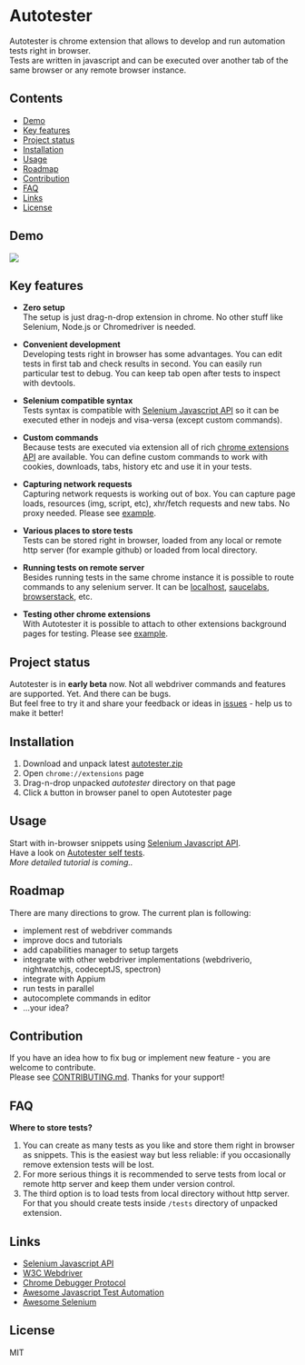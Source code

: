 # Autotester
Autotester is chrome extension that allows to develop and run automation tests right in browser.  
Tests are written in javascript and can be executed over another tab of the same browser or any remote browser instance.

## Contents
* [Demo](#demo)
* [Key features](#key-features)
* [Project status](#project-status)
* [Installation](#installation)
* [Usage](#usage)
* [Roadmap](#roadmap)
* [Contribution](#contribution)
* [FAQ](#faq)
* [Links](#links)
* [License](#license)

## Demo 
<img src="https://vitalets.github.io/autotester/autotester-demo.gif"/>

## Key features
* **Zero setup**  
  The setup is just drag-n-drop extension in chrome. No other stuff like Selenium, Node.js or Chromedriver is needed.
   
* **Convenient development**  
  Developing tests right in browser has some advantages. You can edit tests in first tab and check results in second.
  You can easily run particular test to debug. You can keep tab open after tests to inspect with devtools.

* **Selenium compatible syntax**  
  Tests syntax is compatible with [Selenium Javascript API](http://seleniumhq.github.io/selenium/docs/api/javascript/index.html)
  so it can be executed ether in nodejs and visa-versa (except custom commands).

* **Custom commands**  
  Because tests are executed via extension all of rich [chrome extensions API](https://developer.chrome.com/extensions/api_index)
  are available. You can define custom commands to work with cookies, downloads, tabs, history etc and use it in your tests.

* **Capturing network requests**  
  Capturing network requests is working out of box. You can capture page loads, resources (img, script, etc),
  xhr/fetch requests and new tabs. No proxy needed. Please see [example](test/specs/extras/collect_network_requests_test.js).

* **Various places to store tests**  
  Tests can be stored right in browser, loaded from any local or remote http server (for example github) or loaded from local directory. 

* **Running tests on remote server**  
  Besides running tests in the same chrome instance it is possible to route commands to any selenium server.
  It can be [localhost](https://www.npmjs.com/package/selenium-standalone),
  [saucelabs](https://saucelabs.com), [browserstack](https://www.browserstack.com), etc.

* **Testing other chrome extensions**  
  With Autotester it is possible to attach to other extensions background pages for testing.
  Please see [example](test/specs/extras/extension_switching_test.js).

## Project status
Autotester is in **early beta** now. Not all webdriver commands and features are supported. Yet. And there can be bugs.   
But feel free to try it and share your feedback or ideas in [issues](issues) - help us to make it better!

## Installation
1. Download and unpack latest [autotester.zip](https://vitalets.github.io/autotester/releases/autotester.zip)
2. Open `chrome://extensions` page
3. Drag-n-drop unpacked *autotester* directory on that page
4. Click `A` button in browser panel to open Autotester page

## Usage
Start with in-browser snippets using [Selenium Javascript API](http://seleniumhq.github.io/selenium/docs/api/javascript/index.html).  
Have a look on [Autotester self tests](test/specs).  
*More detailed tutorial is coming..*

## Roadmap
There are many directions to grow. The current plan is following:

* implement rest of webdriver commands
* improve docs and tutorials
* add capabilities manager to setup targets
* integrate with other webdriver implementations (webdriverio, nightwatchjs, codeceptJS, spectron)
* integrate with Appium
* run tests in parallel
* autocomplete commands in editor
* ...your idea?

## Contribution
If you have an idea how to fix bug or implement new feature - you are welcome to contribute.  
Please see [CONTRIBUTING.md](CONTRIBUTING.md). Thanks for your support!

## FAQ

**Where to store tests?**

1. You can create as many tests as you like and store them right in browser as snippets.
   This is the easiest way but less reliable: if you occasionally remove extension tests will be lost.
2. For more serious things it is recommended to serve tests from local or remote http server
   and keep them under version control.
3. The third option is to load tests from local directory without http server.
   For that you should create tests inside `/tests` directory of unpacked extension.

## Links
* [Selenium Javascript API](http://seleniumhq.github.io/selenium/docs/api/javascript/index.html)
* [W3C Webdriver](https://w3c.github.io/webdriver/webdriver-spec.html)
* [Chrome Debugger Protocol](https://chromedevtools.github.io/debugger-protocol-viewer/1-1/)
* [Awesome Javascript Test Automation](https://github.com/atinfo/awesome-test-automation/blob/master/javascript-test-automation.md)
* [Awesome Selenium](https://github.com/christian-bromann/awesome-selenium)

## License
MIT
